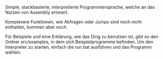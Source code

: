 Simple, stackbasierte, interpretierte Programmiersprache, welche an das Nutzen von Assembly erinnert.



Komplexere Funktionen, wie Abfragen oder Jumps sind noch nicht enthalten,
kommen aber noch.



Für Beispiele und eine Erklärung, wie das Ding zu benutzen ist,
gibt es den Ordner src/examples, in dem sich Beispielprogramme befinden.
Um den Interpreter zu starten, einfach die run.bat ausführen und das Programm wählen.
